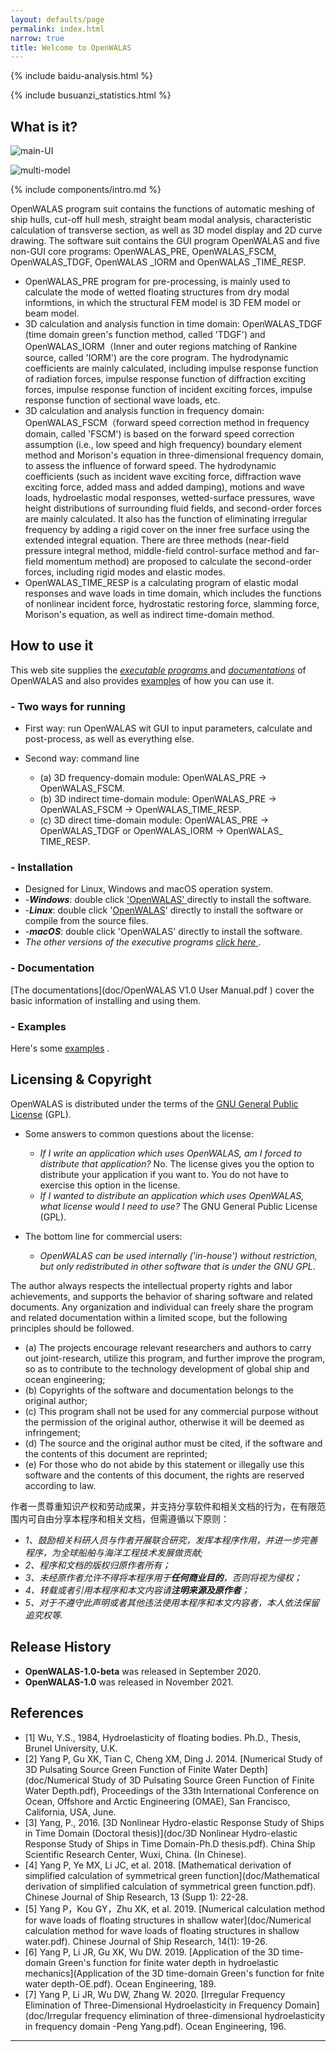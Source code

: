 ```yaml
---
layout: defaults/page
permalink: index.html
narrow: true
title: Welcome to OpenWALAS
---
```


{% include baidu-analysis.html %}

<head>
  <meta name="baidu-site-verification" content="Ivf7ppggHc" />
  <title>My title</title>
</head>

{% include busuanzi_statistics.html %}

## What is it?

![main-UI](picture\main-UI.png)

![multi-model](picture\multi-model.png)

{% include components/intro.md %}

OpenWALAS program suit  contains the functions of automatic meshing of ship hulls, cut-off hull mesh, straight beam modal analysis, characteristic calculation of transverse section, as well as 3D model display and 2D curve drawing. The software suit contains the GUI program OpenWALAS and five non-GUI core programs: OpenWALAS_PRE, OpenWALAS_FSCM, OpenWALAS_TDGF, OpenWALAS _IORM and OpenWALAS _TIME_RESP.

- OpenWALAS_PRE program for pre-processing, is mainly used to calculate the mode of wetted floating structures from dry modal informtions, in which the structural FEM model is 3D FEM model or beam model.
- 3D calculation and analysis function in time domain: OpenWALAS_TDGF (time domain green's function method, called 'TDGF') and OpenWALAS_IORM（Inner and outer regions matching of Rankine source, called 'IORM') are the core program. The hydrodynamic coefficients are mainly calculated, including impulse response function of radiation forces, impulse response function of diffraction exciting forces, impulse response function of incident exciting forces, impulse response function of sectional wave loads, etc.
- 3D calculation and analysis function in frequency domain: OpenWALAS_FSCM（forward speed correction method in frequency domain, called 'FSCM')  is based on the forward speed correction assumption (i.e., low speed and high frequency)  boundary element method and Morison's equation in three-dimensional frequency domain,  to assess the influence of forward  speed. The hydrodynamic coefficients (such as incident wave exciting force, diffraction wave exciting force, added mass and added damping), motions and wave loads, hydroelastic modal responses, wetted-surface pressures, wave height distributions of surrounding fluid fields, and second-order forces are mainly calculated. It also has the function of eliminating irregular frequency by adding a rigid cover on the inner free surface using the extended integral equation. There are three methods (near-field pressure integral method, middle-field control-surface method and far-field momentum method) are proposed to calculate the second-order forces, including rigid modes and elastic modes.
- OpenWALAS_TIME_RESP is a calculating program of elastic modal responses and wave loads in time domain, which includes the functions of nonlinear incident force, hydrostatic restoring force, slamming force, Morison's equation, as well as indirect time-domain method.

## How to use it

This web site supplies the [*executable programs* ](https://github.com/OpenWALAS/OpenWALAS.github.io/releases) and [*documentations*](https://github.com/OpenWALAS/OpenWALAS.github.io/tree/master/doc) of OpenWALAS and also provides [examples](https://github.com/OpenWALAS/OpenWALAS.github.io/tree/master/example) of how you can use it.

### - Two ways for running

- First way: run OpenWALAS wit GUI to input parameters, calculate and post-process, as well as everything else.

- Second way: command line

  - (a) 3D frequency-domain module: OpenWALAS_PRE -> OpenWALAS_FSCM.
  - (b)  3D indirect time-domain module: OpenWALAS_PRE -> OpenWALAS_FSCM -> OpenWALAS_TIME_RESP.
  - (c)  3D direct time-domain module: OpenWALAS_PRE -> OpenWALAS_TDGF or OpenWALAS_IORM -> OpenWALAS_ TIME_RESP.

### - Installation

- Designed for Linux, Windows and macOS operation system.
- -***Windows***: double click  ['OpenWALAS' ](https://github.com/OpenWALAS/OpenWALAS.github.io/releases/download/V1.0.0/OpenWALAS1.0_X64_64BITS.exe) directly  to install the software.
- -***Linux***: double click '[OpenWALAS](https://github.com/OpenWALAS/OpenWALAS.github.io/releases/download/V1.0.0/OpenWALAS1.0_X64_64BITS.deb)' directly to install the software or compile from the source files.
- -***macOS***: double click 'OpenWALAS' directly to install the software.
- *The other versions of the executive programs* [*click here* ](https://github.com/OpenWALAS/OpenWALAS.github.io/releases).

### - Documentation

[The documentations](doc/OpenWALAS V1.0 User Manual.pdf ) cover the basic information of installing and using them.

### - Examples

Here's some [examples](https://github.com/OpenWALAS/OpenWALAS.github.io/tree/master/example) .

## Licensing & Copyright

OpenWALAS is distributed under the terms of the [GNU General Public License](http://www.gnu.org/licenses/gpl.html) (GPL).

- Some answers to common questions about the license:

  -  *If I write an application which uses OpenWALAS, am I forced to distribute that application?*
     No. The license gives you the option to distribute your application if you want to. You do not have to exercise this option in the license.
  -  *If I wanted to distribute an application which uses OpenWALAS, what license would I need to use?*
     The GNU General Public License (GPL).

- The bottom line for commercial users:

  - *OpenWALAS can be used internally ('in-house') without restriction, but only redistributed in other software that is under the GNU GPL*.

The author always respects the intellectual property rights and labor achievements, and supports the behavior of sharing software and related documents. Any organization and individual can freely share the program and related documentation within a limited scope, but the following principles should be followed.

- (a) The projects encourage relevant researchers and authors to carry out joint-research, utilize this program, and further improve the program, so as to contribute to the technology development of global ship and ocean engineering;
- (b) Copyrights of the software and documentation belongs to the original author;
- (c) This program shall not be used for any commercial purpose without the permission of the original author, otherwise it will be deemed as infringement;
- (d) The source and the original author must be cited, if the software and the contents of this document are reprinted;
- (e) For those who do not abide by this statement or illegally use this software and the contents of this document, the rights are reserved according to law.

作者一贯尊重知识产权和劳动成果，并支持分享软件和相关文档的行为，在有限范围内可自由分享本程序和相关文档，但需遵循以下原则：

- *1、鼓励相关科研人员与作者开展联合研究，发挥本程序作用，并进一步完善程序，为全球船舶与海洋工程技术发展做贡献;*
- *2、程序和文档的版权归原作者所有；*
- *3、未经原作者允许不得将本程序用于**任何商业目的**，否则将视为侵权；*
- *4、转载或者引用本程序和本文内容请**注明来源及原作者**；*
- *5、对于不遵守此声明或者其他违法使用本程序和本文内容者，本人依法保留追究权等.*

## Release History

- **OpenWALAS-1.0-beta** was released in September 2020.
- **OpenWALAS-1.0** was released in November 2021.

## References


- [1] Wu, Y.S., 1984, Hydroelasticity of floating bodies. Ph.D., Thesis, Brunel University, U.K. 
- [2] Yang P, Gu XK, Tian C, Cheng XM, Ding J. 2014. [Numerical Study of 3D Pulsating Source Green Function of Finite Water Depth](doc/Numerical Study of 3D Pulsating Source Green Function of Finite Water Depth.pdf), Proceedings of the 33th International Conference on Ocean, Offshore and Arctic Engineering (OMAE), San Francisco, California, USA, June.
- [3] Yang, P., 2016. [3D Nonlinear Hydro-elastic Response Study of Ships in Time Domain (Doctoral thesis)](doc/3D Nonlinear Hydro-elastic Response Study of Ships in Time Domain-Ph.D thesis.pdf). China Ship Scientific Research Center, Wuxi, China. (In Chinese).
- [4] Yang P, Ye MX, Li JC, et al. 2018. [Mathematical derivation of simplified calculation of symmetrical green function](doc/Mathematical derivation of simplified calculation of symmetrical green function.pdf). Chinese Journal of Ship Research, 13 (Supp 1): 22-28.
- [5] Yang P，Kou GY，Zhu XK, et al. 2019. [Numerical calculation method for wave loads of floating structures in shallow water](doc/Numerical calculation method for wave loads of floating structures in shallow water.pdf). Chinese Journal of Ship Research, 14(1): 19-26.
- [6] Yang P, Li JR, Gu XK, Wu DW. 2019. [Application of the 3D time-domain Green's function for finite water depth in hydroelastic mechanics](Application of the 3D time-domain Green's function for fnite water depth-OE.pdf). Ocean Engineering, 189. 
- [7] Yang P, Li JR, Wu DW, Zhang W. 2020. [Irregular Frequency Elimination of Three-Dimensional Hydroelasticity in Frequency Domain](doc/Irregular frequency elimination of three-dimensional hydroelasticity in frequency domain -Peng Yang.pdf). Ocean Engineering, 196.

<hr />

